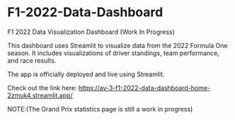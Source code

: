 # F1-2022-Data-Dashboard
F1 2022 Data Visualization Dashboard (Work In Progress)

This dashboard uses Streamlit to visualize data from the 2022 Formula One season. It includes visualizations of driver standings, team performance, and race results.

The app is officially deployed and live using Streamlit.

Check out the link here: https://av-3-f1-2022-data-dashboard-home-2zmuk4.streamlit.app/

NOTE:(The Grand Prix statistics page is still a work in progress)
